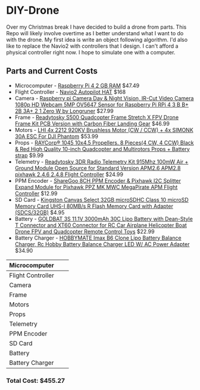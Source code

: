 # DIY-Drone
Over my Christmas break I have decided to build a drone from parts.  This Repo will likely involve overtime as I better understand what I want to do with the drone.  My first idea is write an object following algorithm.  I'd also like to replace the Navio2 with controllers that I design.  I can't afford a physical controller right now.  I hope to simulate one with a computer.

## Parts and Current Costs
* Microcomputer - [Raspberry Pi 4 2 GB RAM](https://www.amazon.com/Raspberry-Model-2019-Quad-Bluetooth/dp/B07TD42S27/ref=asc_df_B07TD42S27/?tag=hyprod-20&linkCode=df0&hvadid=380013417597&hvpos=1o3&hvnetw=g&hvrand=1871603270888978787&hvpone=&hvptwo=&hvqmt=&hvdev=c&hvdvcmdl=&hvlocint=&hvlocphy=9014231&hvtargid=aud-801381245258:pla-774661502856&psc=1&tag=&ref=&adgrpid=77922879259&hvpone=&hvptwo=&hvadid=380013417597&hvpos=1o3&hvnetw=g&hvrand=1871603270888978787&hvqmt=&hvdev=c&hvdvcmdl=&hvlocint=&hvlocphy=9014231&hvtargid=aud-801381245258:pla-774661502856) $47.49
* Flight Controller - [Navio2 Autopilot HAT](https://emlid.com/navio/) $168
* Camera - [Raspberry pi Camera Day & Night Vision, IR-Cut Video Camera 1080p HD Webcam 5MP OV5647 Sensor for Raspberry Pi RPi 4 3 B B+ 2B 3A+ 2 1 Zero W by Longruner](https://www.amazon.com/dp/B07VSPSNL8/?coliid=I3FU1X3S4RPRON&colid=3BXDQII4IRZH1&psc=1&ref_=lv_ov_lig_dp_it) $27.99
* Frame - [Readytosky S500 Quadcopter Frame Stretch X FPV Drone Frame Kit PCB Version with Carbon Fiber Landing Gear](https://www.amazon.com/dp/B01N0AX1MZ/?coliid=I2HPMUBE963X82&colid=3BXDQII4IRZH1&psc=1&ref_=lv_ov_lig_dp_it) $46.99
* Motors - [LHI 4x 2212 920KV Brushless Motor (CW / CCW) + 4x SIMONK 30A ESC For DJI Phantom](https://www.amazon.com/dp/B00XQYTZQ2/?coliid=I1V5S3V0ZT9EJN&colid=3BXDQII4IRZH1&psc=1&ref_=lv_ov_lig_dp_it) $53.99
* Props - [RAYCorp® 1045 10x4.5 Propellers. 8 Pieces(4 CW, 4 CCW) Black & Red High Quality 10-inch Quadcopter and Multirotors Props + Battery strap](https://www.amazon.com/dp/B01CJMJ886/?coliid=IK2QO5PJ7H8UR&colid=3BXDQII4IRZH1&psc=1&ref_=lv_ov_lig_dp_it) $9.99
* Telemetry - [Readytosky 3DR Radio Telemetry Kit 915Mhz 100mW Air + Ground Module Open Source for Standard Version APM2.6 APM2.8 pixhawk 2.4.6 2.4.8 Flight Controller](https://www.amazon.com/dp/B01DHV4DVA/?coliid=I39ZUSNICOWCP5&colid=3BXDQII4IRZH1&psc=1&ref_=lv_ov_lig_dp_it) $24.99
* PPM Encoder - [ShareGoo 8CH PPM Encoder & Pixhawk I2C Splitter Expand Module for Pixhawk PPZ MK MWC MegaPirate APM Flight Controller](https://www.amazon.com/dp/B00WJJG8YW/?coliid=I36567AF25ONJO&colid=3BXDQII4IRZH1&psc=1&ref_=lv_ov_lig_dp_it) $12.99
* SD Card - [Kingston Canvas Select 32GB microSDHC Class 10 microSD Memory Card UHS-I 80MB/s R Flash Memory Card with Adapter (SDCS/32GB)](https://www.amazon.com/dp/B079GTYCW4/?coliid=I27XS6A8O1QLJS&colid=3BXDQII4IRZH1&psc=1&ref_=lv_ov_lig_dp_it) $4.95
* Battery - [GOLDBAT 3S 11.1V 3000mAh 30C Lipo Battery with Dean-Style T Connector and XT60 Connector for RC Car Airplane Helicopter Boat Drone FPV and Quadcopter Remote Control Toys](https://www.amazon.com/dp/B07LGZ3TVM/?coliid=I22NTYRSGGSFSE&colid=3BXDQII4IRZH1&psc=1&ref_=lv_ov_lig_dp_it) $22.99
* Battery Charger - [HOBBYMATE Imax B6 Clone Lipo Battery Balance Charger, Rc Hobby Battery Balance Charger LED W/ AC Power Adapter](https://www.amazon.com/dp/B01NB9A36R/?coliid=I1KC117NRYRDYS&colid=3BXDQII4IRZH1&psc=1&ref_=lv_ov_lig_dp_it) $34.90

| Microcomputer     |   |   |
|-------------------|---|---|
| Flight Controller |   |   |
| Camera            |   |   |
| Frame             |   |   |
| Motors            |   |   |
| Props             |   |   |
| Telemetry         |   |   |
| PPM Encoder       |   |   |
| SD Card           |   |   |
| Battery           |   |   |
| Battery Charger   |   |   |

### Total Cost: $455.27
